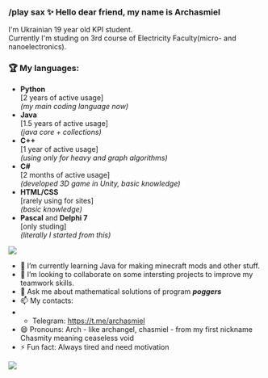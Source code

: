 ### /play sax ✨ Hello dear friend, my name is Archasmiel<br /> 
I'm Ukrainian 19 year old KPI student.<br /> 
Currently I'm studing on 3rd course of Electricity Faculty(micro- and nanoelectronics).  


### 🏆 My languages:
- **Python**<br /> 
[2 years of active usage]<br /> 
*(my main coding language now)*
- **Java**<br /> 
[1.5 years of active usage]<br /> 
*(java core + collections)*
- **C++**<br /> 
[1 year of active usage]<br /> 
*(using only for heavy and graph algorithms)*
- **C#**<br /> 
[2 months of active usage]<br /> 
*(developed 3D game in Unity, basic knowledge)*
- **HTML/CSS**<br /> 
[rarely using for sites]<br /> 
*(basic knowledge)*
- **Pascal** and **Delphi 7**<br /> 
[only studing]<br /> 
*(literally I started from this)*


<a href="https://github.com/Chasmity">
  <img align="center"  src="https://github-readme-stats.vercel.app/api?username=Chasmity&theme=github_dark&bg_color=0d1117&show_icons=true&text_color=d4d4d4&hide_border=true&icon_color=8b949e&title_color=58a6ff" />
</a>

<!-- **KariSpace/KariSpace** is a ✨ _special_ ✨ repository because its `README.md` (this file) appears on your GitHub profile. Here are some ideas to get you started: -->
<!--- - 🔭  I’m currently working on https://github.com/KariSpace/dark-chome-extension -->
- 🌱 I’m currently learning Java for making minecraft mods and other stuff.
- 👯 I’m looking to collaborate on some intersting projects to improve my teamwork skills. <!-- - 🤔 I’m looking for help with ... -->
- 💬 Ask me about mathematical solutions of program ***poggers*** 
- 📫 My contacts: 
- - Telegram: https://t.me/archasmiel
- 😄  Pronouns: Arch - like archangel, chasmiel - from my first nickname Chasmity meaning ceaseless void
- ⚡  Fun fact: Always tired and need motivation



<a href="https://github.com/Chasmity">
  <img align="center" src="https://github-readme-stats.vercel.app/api/top-langs/?username=Chasmity&theme=tokyonight&show_icons=true&hide_border=true&icon_color=909198&title_color=58a6ff&text_color=d4d4d4&bg_color=0d1117&layout=compact&hide=css" />
</a>



